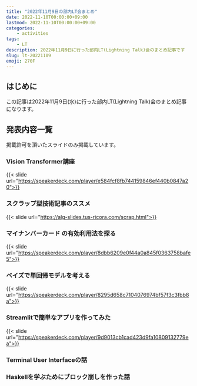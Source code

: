 ```yaml
---
title: "2022年11月9日の部内LT会まとめ"
date: 2022-11-10T00:00:00+09:00
lastmod: 2022-11-10T00:00:00+09:00
categories:
    - activities
tags:
    - LT
description: 2022年11月9日に行った部内LT(Lightning Talk)会のまとめ記事です
slug: lt-20221109
emoji: 270F
---
```


## はじめに

この記事は2022年11月9日(水)に行った部内LT(Lightning Talk)会のまとめ記事になります。

## 発表内容一覧

掲載許可を頂いたスライドのみ掲載しています。

### Vision Transformer講座
{{< slide url="https://speakerdeck.com/player/e584fcf8fb744159846ef440b0847a20">}}

### スクラップ型技術記事のススメ
{{< slide url="https://alg-slides.tus-ricora.com/scrap.html">}}

### マイナンバーカード の有効利用法を探る
{{< slide url="https://speakerdeck.com/player/8dbb6209e0f44a0a845f0363758bafe5">}}

### ベイズで単回帰モデルを考える
{{< slide url="https://speakerdeck.com/player/8295d658c7104076974bf57f3c3fbb8a">}}

### Streamlitで簡単なアプリを作ってみた
{{< slide url="https://speakerdeck.com/player/9d9013cb1cad423d9fa10809132779ea">}}

### Terminal User Interfaceの話

### Haskellを学ぶためにブロック崩しを作った話